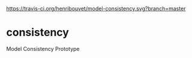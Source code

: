https://travis-ci.org/henribouvet/model-consistency.svg?branch=master

# consistency
Model Consistency Prototype
